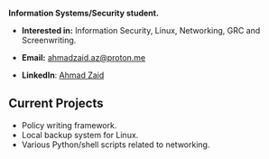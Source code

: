 **Information Systems/Security student.**
- **Interested in:** Information Security, Linux, Networking, GRC and Screenwriting.

- **Email:** ahmadzaid.az@proton.me
- **LinkedIn**: [Ahmad Zaid](www.linkedin.com/in/ahmad-zaid-b8482a284)
## Current Projects

- Policy writing framework.
- Local backup system for Linux.
- Various Python/shell scripts related to networking.
